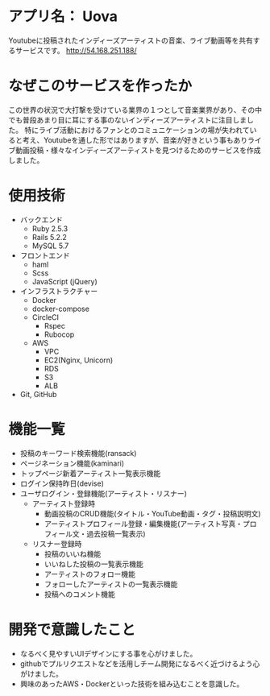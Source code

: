 # アプリ名： Uova
Youtubeに投稿されたインディーズアーティストの音楽、ライブ動画等を共有するサービスです。
http://54.168.251.188/

# なぜこのサービスを作ったか
この世界の状況で大打撃を受けている業界の１つとして音楽業界があり、その中でも普段あまり目に耳にする事のないインディーズアーティストに注目しました。
特にライブ活動におけるファンとのコミュニケーションの場が失われていると考え、Youtubeを通した形ではありますが、音楽が好きという事もありライブ動画投稿・様々なインディーズアーティストを見つけるためのサービスを作成しました。

# 使用技術
- バックエンド
  - Ruby 2.5.3
  - Rails 5.2.2
  - MySQL 5.7
- フロントエンド
  - haml
  - Scss
  - JavaScript (jQuery)
- インフラストラクチャー
  - Docker
  - docker-compose
  - CircleCI
    - Rspec
    - Rubocop
  - AWS
    - VPC
    - EC2(Nginx, Unicorn)
    - RDS
    - S3
    - ALB
- Git, GitHub


# 機能一覧
- 投稿のキーワード検索機能(ransack)
- ページネーション機能(kaminari)
- トップページ新着アーティスト一覧表示機能
- ログイン保持昨日(devise)
- ユーザログイン・登録機能(アーティスト・リスナー)
  - アーティスト登録時
    - 動画投稿のCRUD機能(タイトル・YouTube動画・タグ・投稿説明文)
    - アーティストプロフィール登録・編集機能(アーティスト写真・プロフィール文・過去投稿一覧表示)
  - リスナー登録時
    - 投稿のいいね機能
    - いいねした投稿の一覧表示機能
    - アーティストのフォロー機能
    - フォローしたアーティストの一覧表示機能
    - 投稿へのコメント機能

# 開発で意識したこと
- なるべく見やすいUIデザインにする事を心がけました。
- githubでプルリクエストなどを活用しチーム開発になるべく近づけるよう心がけました。
- 興味のあったAWS・Dockerといった技術を組み込むことを意識した。